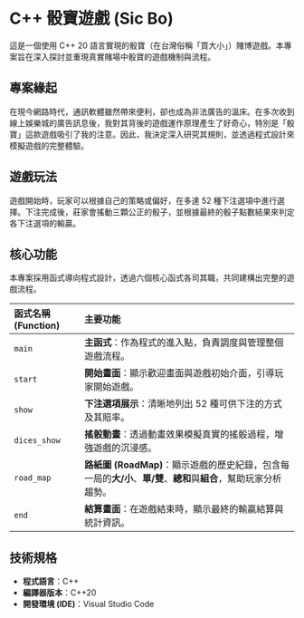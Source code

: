 # C++ 骰寶遊戲 (Sic Bo)

這是一個使用 C++ 20 語言實現的骰寶（在台灣俗稱「買大小」）賭博遊戲。本專案旨在深入探討並重現真實賭場中骰寶的遊戲機制與流程。

## 專案緣起

在現今網路時代，通訊軟體雖然帶來便利，卻也成為非法廣告的溫床。在多次收到線上娛樂城的廣告訊息後，我對其背後的遊戲運作原理產生了好奇心，特別是「骰寶」這款遊戲吸引了我的注意。因此，我決定深入研究其規則，並透過程式設計來模擬遊戲的完整體驗。

## 遊戲玩法

遊戲開始時，玩家可以根據自己的策略或偏好，在多達 52 種下注選項中進行選擇。下注完成後，莊家會搖動三顆公正的骰子，並根據最終的骰子點數結果來判定各下注選項的輸贏。

## 核心功能

本專案採用函式導向程式設計，透過六個核心函式各司其職，共同建構出完整的遊戲流程。

| 函式名稱 (Function) | 主要功能 |
| :--- | :--- |
| `main` | **主函式**：作為程式的進入點，負責調度與管理整個遊戲流程。 |
| `start` | **開始畫面**：顯示歡迎畫面與遊戲初始介面，引導玩家開始遊戲。 |
| `show` | **下注選項展示**：清晰地列出 52 種可供下注的方式及其賠率。 |
| `dices_show` | **搖骰動畫**：透過動畫效果模擬真實的搖骰過程，增強遊戲的沉浸感。 |
| `road_map` | **路紙圖 (RoadMap)**：顯示遊戲的歷史紀錄，包含每一局的**大/小**、**單/雙**、**總和**與**組合**，幫助玩家分析趨勢。 |
| `end` | **結算畫面**：在遊戲結束時，顯示最終的輸贏結算與統計資訊。 |

## 技術規格

* **程式語言**：C++
* **編譯器版本**：C++20
* **開發環境 (IDE)**：Visual Studio Code
